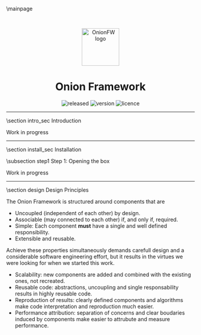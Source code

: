 \mainpage 
<div style="text-align: center;">
    <img src="onion.png" alt="OnionFW logo" style="width: 100px; height: 100px; padding-top:30px;">
</div>
<div style="text-align: center; padding:0; margin:0; border:0;">
    <h1>Onion Framework</h1>
    <img alt="released" src="https://img.shields.io/static/v1?label=Released&message=Apr 26 2023&color=orange&style=for-the-badge&logo=github&logoColor=white">
    <img alt="version" src="https://img.shields.io/static/v1?label=Version&message=0.1.0 build 10&color=success&style=for-the-badge&logo=github&logoColor=white">
    <img alt="licence" src="https://img.shields.io/static/v1?label=License&message=MIT&color=blue&style=for-the-badge">
</div>
<hr>

\section intro_sec Introduction

Work in progress

<hr>
\section install_sec Installation

\subsection step1 Step 1: Opening the box

Work in progress

<hr>
\section design Design Principles

The Onion Framework is structured around components that are

 - Uncoupled (independent of each other) by design.
 - Associable (may connected to each other) if, and only if, required.
 - Simple: Each component **must** have a single and well defined responsibility.
 - Extensible and reusable.

 Achieve these properties simultaneously demands carefull design and a considerable software engineering effort,
 but it results in the virtues we were looking for when we started this work.

  - Scalability: new components are added and combined with the existing ones, not recreated.
  - Reusable code: abstractions, uncoupling and single responsability results in highly reusable code.
  - Reproduction of results: clearly defined components and algorithms make
    code interpretation and reproduction much easier.
  - Performance attribution: separation of concerns and clear boudaries induced by
    components make easier to attrubute and measure performance.
